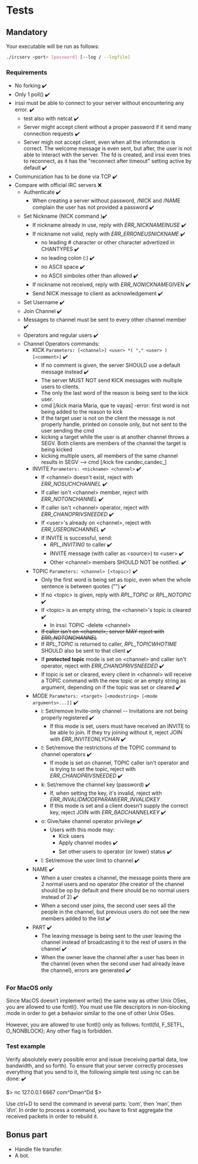 # Tests

## Mandatory

Your executable will be run as follows:

```bash
./ircserv <port> [password] [--log / --logfile]
```

### Requirements

- No forking ✔️
- Only 1 poll() ✔️
- irssi must be able to connect to your server without encountering any error. ✔️
  - test also with netcat ✔️
  - Server might accept client without a proper password if it send many connection requests ✔️
  - Server migh not accept client, even when all the information is correct. The welcome message is even sent, but after, the user is not able to interact with the server. The fd is created, and irssi even tries to reconnect, as it has the "reconnect after timeout" setting active by default ✔️
- Communication has to be done via TCP ✔️
- Compare with official IRC servers ❌
  - Authenticate ✔️
    - When creating a server without password, /NICK and /NAME complain the user has not provided a password ✔️
  - Set Nickname (NICK command )✔️
    - If nickname already in use, reply with *ERR_NICKNAMEINUSE* ✔️
    - If nickname not valid, reply with *ERR_ERRONEUSNICKNAME* ✔️
      - no leading # character or other character advertized in CHANTYPES ✔️
      - no leading colon (:) ✔️
      - no ASCII space ✔️
      - no ASCII simboles other than allowed ✔️
    - If nickname not received, reply with *ERR_NONICKNAMEGIVEN* ✔️
    - Send NICK message to client as acknowledgement ✔️
  - Set Username ✔️
  - Join Channel ✔️
  - Messages to channel must be sent to every other channel member ✔️
  - Operators and regular users ✔️
  - Channel Operators commands:
    - KICK `Parameters: [<channel>] <user> *( "," <user> ) [<comment>]` ✔️
      - If no comment is given, the server SHOULD use a default message instead ✔️
      - The server MUST NOT send KICK messages with multiple users to clients.
      - The only the last word of the reason is being sent to the kick user.
      - cmd [/kick maria Maria, que te vayas]
        -error: first word is not being added to the reason to kick
      - if the target user is not on the client the message is not properly handle, printed on console only, but not sent to the user sending the cmd
      - kicking a target while the user is at another channel throws a SEGV. Both clients are members of the channel the target is being kicked
      - kicking multiple users, all members of the same channel results in SEGV --> cmd [/kick fire candec,candec_]
    - INVITE `Parameters: <nickname> <channel>` ✔️
      - If \<channel> doesn't exist, reject with *ERR_NOSUCHCHANNEL* ✔️
      - If caller isn't \<channel> member, reject with *ERR_NOTONCHANNEL* ✔️
      - If caller isn't \<channel> operator, reject with *ERR_CHANOPRIVSNEEDED* ✔️
      - If \<user>'s already on \<channel>, reject with *ERR_USERONCHANNEL* ✔️
      - If INVITE is successful, send:
        - *RPL_INVITING* to caller ✔️
        - INVITE message (with caller as \<source>) to \<user> ✔️
        - Other \<channel> members SHOULD NOT be notified. ✔️
    - TOPIC `Parameters: <channel> [<topic>]` ✔️
      - Only the first word is being set as topic, even when the whole sentence is between quotes ("") ✔️
      - If no \<topic> is given, reply with *RPL_TOPIC* or *RPL_NOTOPIC* ✔️
      - If \<topic> is an empty string, the \<channel>'s topic is cleared ✔️
        - In irssi: TOPIC -delete \<channel>
      - ~~If caller isn't on \<channel>, server MAY reject with *ERR_NOTONCHANNEL*~~
      - If *RPL_TOPIC* is returned to caller, *RPL_TOPICWHOTIME* SHOULD also be sent to that client ✔️
      - If **protected topic** mode is set on \<channel> and caller isn't operator, reject with *ERR_CHANOPRIVSNEEDED* ✔️
      - If topic is set or cleared, every client in \<channel> will receive a TOPIC command with the new topic or an empty string as argument, depending on if the topic was set or cleared ✔️
    - MODE `Parameters: <target> [<modestring> [<mode arguments>...]]` ✔️
      - i: Set/remove Invite-only channel -- Invitations are not being properly registered ✔️
        - If this mode is set, users must have received an INVITE to be able to join. If they try joining without it, reject JOIN with *ERR_INVITEONLYCHAN* ✔️
      - t: Set/remove the restrictions of the TOPIC command to channel operators ✔️
        - If mode is set on channel, TOPIC caller isn't operator and is trying to set the topic, reject with *ERR_CHANOPRIVSNEEDED* ✔️
      - k: Set/remove the channel key (password) ✔️
        - If, when setting the key, it's invalid, reject with *ERR_INVALIDMODEPARAM*/*ERR_INVALIDKEY*
        - If this mode is set and a client doesn't supply the correct key, reject JOIN with *ERR_BADCHANNELKEY* ✔️
      - o: Give/take channel operator privilege ✔️
        - Users with this mode may:
          - Kick users
          - Apply channel modes ✔️
          - Set other users to operator (or lower) status ✔️
      - l: Set/remove the user limit to channel ✔️
    - NAME ✔️
      - When a user creates a channel, the message points there are 2 normal users and no operator (the creator of the channel should be op by default and there should be no normal users instead of 2) ✔️
      - When a second user joins, the second user sees all the people in the channel, but previous users do not see the new members added to the list ✔️
    - PART ✔️
      - The leaving message is being sent to the user leaving the channel instead of broadcasting it to the rest of users in the channel ✔️
      - When the owner leave the channel after a user has been in the channel (even when the second user had already leave the channel), errors are generated ✔️

### For MacOS only

Since MacOS doesn’t implement write() the same way as other Unix OSes, you are allowed to use fcntl().
You must use file descriptors in non-blocking mode in order to get a behavior similar to the one of other Unix OSes.

However, you are allowed to use fcntl() only as follows:
fcntl(fd, F_SETFL, O_NONBLOCK);
Any other flag is forbidden.

### Test example

Verify absolutely every possible error and issue (receiving partial data, low bandwidth, and so forth).
To ensure that your server correctly processes everything that you send to it, the following simple test using nc can be done: ✔️

\$> nc 127.0.0.1 6667
com^Dman^Dd
\$>

Use ctrl+D to send the command in several parts: ’com’, then ’man’, then ’d\n’.
In order to process a command, you have to first aggregate the received packets in order to rebuild it.

## Bonus part

- Handle file transfer.
- A bot.
